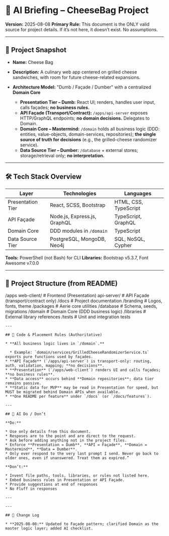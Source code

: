 # 🧠 AI Briefing – CheeseBag Project

**Version:** 2025-08-08
**Primary Rule:** This document is the ONLY valid source for project details. If it’s not here, it doesn’t exist. No assumptions.

---

## 💜 Project Snapshot

* **Name:** Cheese Bag
* **Description:** A culinary web app centered on grilled cheese sandwiches, with room for future cheese-related expansions.
* **Architecture Model:** "Dumb / Façade / Dumber" with a centralized **Domain Core**

  * **Presentation Tier – Dumb:** React UI; renders, handles user input, calls façades; **no business rules.**
  * **API Façade (Transport/Contract):** `/apps/api-server` exposes HTTP/GraphQL endpoints; **no domain decisions.** Delegates to Domain.
  * **Domain Core – Mastermind:** `/domain` holds all business logic (DDD: entities, value-objects, domain-services, repositories); **the single source of truth for decisions** (e.g., the grilled-cheese randomizer service).
  * **Data Source Tier – Dumber:** `/database` + external stores; storage/retrieval only; **no interpretation.**

---

## 🛠️ Tech Stack Overview

| Layer             | Technologies                 | Languages             |
| ----------------- | ---------------------------- | --------------------- |
| Presentation Tier | React, SCSS, Bootstrap       | HTML, CSS, TypeScript |
| API Façade        | Node.js, Express.js, GraphQL | TypeScript, GraphQL   |
| Domain Core       | DDD modules in `/domain`     | TypeScript            |
| Data Source Tier  | PostgreSQL, MongoDB, Neo4j   | SQL, NoSQL, Cypher    |

**Tools:** PowerShell (not Bash) for CLI
**Libraries:** Bootstrap v5.3.7, Font Awesome v7.0.0

---

## 📂 Project Structure (from README)

/apps
  web-client/      # Frontend (Presentation)
  api-server/      # API Façade (transport/contract only)
/docs              # Project documentation
/branding          # Logos, fonts, theme
/packages          # Aerie core utilities
/database          # Schema, seeds, migrations
/domain            # Domain Core (DDD business logic)
/libraries         # External library references
/tests             # Unit and integration tests
```
---

## 📏 Code & Placement Rules (Authoritative)

* **All business logic lives in `/domain`.**

  * Example: `domain/services/GrilledCheeseRandomizerService.ts` exports pure functions used by façades.
* **API Façade** (`/apps/api-server`) is transport-only: routing, auth, validation, mapping; **no decisions**.
* **Presentation** (`/apps/web-client`) renders UI and calls façades; **no business rules**.
* **Data access** occurs behind **Domain repositories**; data tier remains passive.
* **Static data for MVP** may be read in Presentation for speed, but MUST be migrated behind Domain APIs when available.
* **One README per feature** under `/docs` (or `/docs/features`).

---

## 🚫 AI Do / Don’t

**Do:**

* Use only details from this document.
* Resposes are to the point and are direct to the request.
* Ask before adding anything not in the project files.
* Enforce **Presentation = Dumb**, **API = Façade**, **Domain = Mastermind**, **Data = Dumber**.
* Only ever respond to the very last prompt I send. Never go back to older ones, even if unanswered. Treat them as expired.”

**Don’t:**

* Invent file paths, tools, libraries, or rules not listed here.
* Embed business rules in Presentation or API Façade.
* Provide suggestions at end of responses
* No Fluff in responses

---

---

## 🧾 Change Log

* **2025-08-08:** Updated to Façade pattern; clarified Domain as the master logic layer; added AI checklist.
